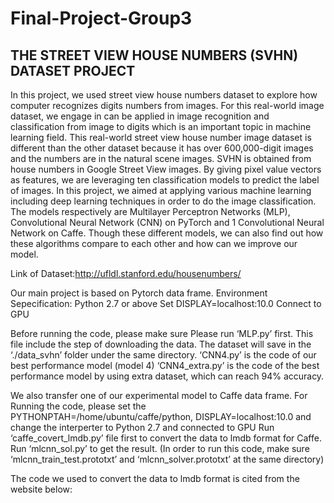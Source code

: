 # Final-Project-Group3
## THE STREET VIEW HOUSE NUMBERS (SVHN) DATASET PROJECT

In this project, we used street view house numbers dataset to explore how computer recognizes digits numbers from images. For this real-world image dataset, we engage in can be applied in image recognition and classification from image to digits which is an important topic in machine learning field. This real-world street view house number image dataset is different than the other dataset because it has over 600,000-digit images and the numbers are in the natural scene images. SVHN is obtained from house numbers in Google Street View images. By giving pixel value vectors as features, we are leveraging ten classification models to predict the label of images. In this project, we aimed at applying various machine learning including deep learning techniques in order to do the image classification. The models respectively are Multilayer Perceptron Networks (MLP), Convolutional Neural Network (CNN) on PyTorch and 1 Convolutional Neural Network on Caffe. Though these different models, we can also find out how these algorithms compare to each other and how can we improve our model.

Link of Dataset:http://ufldl.stanford.edu/housenumbers/

Our main project is based on Pytorch data frame. Environment Sepecification: Python 2.7 or above Set DISPLAY=localhost:10.0 Connect to GPU

Before running the code, please make sure Please run ‘MLP.py’ first. This file include the step of downloading the data. The dataset will save in the ‘./data_svhn’ folder under the same directory. ‘CNN4.py’ is the code of our best performance model (model 4) ‘CNN4_extra.py’ is the code of the best performance model by using extra dataset, which can reach 94% accuracy.

We also transfer one of our experimental model to Caffe data frame. For Running the code, please set the PYTHONPTAH=/home/ubuntu/caffe/python, DISPLAY=localhost:10.0 and change the interperter to Python 2.7 and connected to GPU Run ‘caffe_covert_lmdb.py’ file first to convert the data to lmdb format for Caffe. Run ‘mlcnn_sol.py’ to get the result. (In order to run this code, make sure ‘mlcnn_train_test.prototxt’ and ‘mlcnn_solver.prototxt’ at the same directory)

The code we used to convert the data to lmdb format is cited from the website below:
